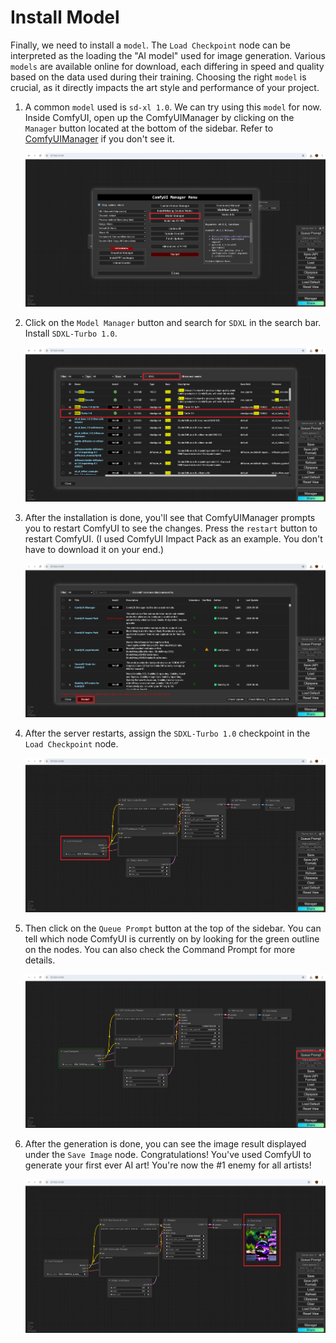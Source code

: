 # Install Model
Finally, we need to install a `model`. The `Load Checkpoint` node can be interpreted as the loading the "AI model" used for image generation. Various `models` are available online for download, each differing in speed and quality based on the data used during their training. Choosing the right `model` is crucial, as it directly impacts the art style and performance of your project.

1. A common `model` used is `sd-xl 1.0`. We can try using this `model` for now. Inside ComfyUI, open up the ComfyUIManager by clicking on the `Manager` button located at the bottom of the sidebar. Refer to [ComfyUIManager](install-comfy-ui-manager.md) if you don't see it.

    ![ ](../images/comfyui_model_manager.png)

1. Click on the `Model Manager` button and search for `SDXL` in the search bar. Install `SDXL-Turbo 1.0`.

    ![ ](../images/install_sdxl.png)

1. After the installation is done, you'll see that ComfyUIManager prompts you to restart ComfyUI to see the changes. Press the `restart` button to restart ComfyUI. (I used ComfyUI Impact Pack as an example. You don't have to download it on your end.)

    ![ ](../images/restart_comfy.png)

1. After the server restarts, assign the `SDXL-Turbo 1.0` checkpoint in the `Load Checkpoint` node.

    ![ ](../images/assign_checkpoint.png)

1. Then click on the `Queue Prompt` button at the top of the sidebar. You can tell which node ComfyUI is currently on by looking for the green outline on the nodes. You can also check the Command Prompt for more details.

    ![ ](../images/queue_prompt.png)

1. After the generation is done, you can see the image result displayed under the `Save Image` node. Congratulations! You've used ComfyUI to generate your first ever AI art! You're now the #1 enemy for all artists!

    ![ ](../images/image_result.png)